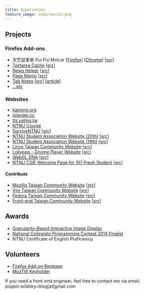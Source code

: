 ```yaml
---
title: Experiences
feature_image: experiences.png
---
```

Projects
--------

### Firefox Add-ons

*   天竺鼠車車 Pui Pui Molcar \[[Firefox](https://addons.mozilla.org/firefox/addon/pui-pui-molcar/)\] \[[Chrome](https://chrome.google.com/webstore/detail/%E5%A4%A9%E7%AB%BA%E9%BC%A0%E8%BB%8A%E8%BB%8A-pui-pui-molcar/kfkbkkidnodllehfdickdgikmecabfie)\] \[[src](https://github.com/wildskyf/pui)\]
*   [Textarea Cache](https://addons.mozilla.org/en-US/firefox/addon/textarea-cache) \[[src](https://github.com/wildskyf/TextareaCache)\]
*   [News Helper](http://newshelper.g0v.tw/) \[[src](https://github.com/g0v/newshelper-extension)\]
*   [Page Memo](https://addons.mozilla.org/en-US/firefox/addon/page-memo/) \[[src](https://github.com/wildskyf/pageMemo)\]
*   [Tab Notes](https://addons.mozilla.org/en-US/firefox/addon/tab-notes/) \[[src](https://github.com/wildskyf/tab-notes)\] \[[article](http://blog.wildsky.cc/posts/addon-tab-notes/)\]
*   […etc](https://addons.mozilla.org/en-US/firefox/user/wildsky/)

### Websites

*   [kaiming.org](http://kaiming.org)
*   [islander.cc](https://islander.cc)
*   [tts.yating.tw](http://tts.yating.tw)
*   [NTNU Course](http://course.sa.ntnu.edu.tw/)
*   [SurviveNTNU](http://survive.shida.us/) \[[src](https://github.com/communityNTNU/surviveNTNU/)\]
*   [NTNU Student Association Website (20th)](https://ntnusa.github.io/) \[[src](https://github.com/ntnusa/ntnusa.github.io)\]
*   [NTNU Student Association Website (19th)](https://ntnusa.github.io/ntnusa-site-19th) \[[src](https://github.com/ntnusa/ntnusa-site-19th)\]
*   [Linux Taiwan Community Website](http://www.linux.org.tw/) \[[src](https://github.com/linux-taiwan/www.linux.org.tw)\]
*   [Lollypop – Gnome Player Website](https://wildskyf.github.io/lollypop-web/) \[[src](https://github.com/wildskyf/lollypop-web)\]
*   [WebGL DNA](https://wildskyf.github.io/WebGL-DNA/) \[[src](https://github.com/wildskyf/WebGL-DNA)\]
*   [NTNU CSIE Welcome Page for 107 Fresh Student](http://wildskyf.github.io/for107/) \[[src](https://github.com/wildskyf/for107)\]

#### Contribute

*   [Mozilla Taiwan Community Website](https://moztw.org/) \[[src](https://github.com/moztw/www.moztw.org)\]
*   [Vim Taiwan Community Website](http://www.vim.tw/) \[[src](https://github.com/vim-tw/vim-tw.github.io)\]
*   [Fedora Taiwan Community Website](http://fedora.linux.org.tw/) \[[src](https://github.com/linux-taiwan/fedora.linux.org.tw)\]
*   [Front-end Taiwan Community Website](http://f2e.tw/) \[[src](https://github.com/f2etw/f2etw.github.io)\]

Awards
------

*   [Granularity-Based Interactive Image Display](https://sigport.org/documents/granularity-based-interactive-image-display-0)
*   [National Collegiate Programming Contest 2014 Finalist](https://ncpc.idi.ntnu.no/ncpc2014/)
*   NTNU Certificate of English Proficiency

Volunteers
----------

*   [Firefox Add-on Reviewer](https://wiki.mozilla.org/index.php?title=Add-ons/Reviewers&oldid=1223872)
*   [MozTW Keyholder](https://moztw.org/space/)

If you need a front-end engineer, feel free to contact me via email: poppin.wildsky+blog\[at\]gmail.com

